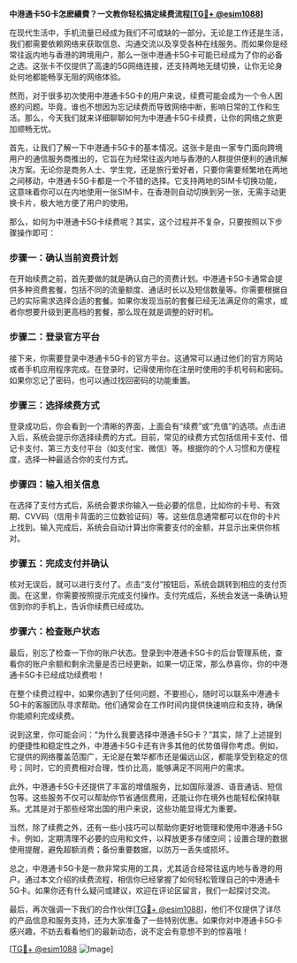 **中港通卡5G卡怎麽續費？一文教你轻松搞定续费流程[[TG💪+ @esim1088](https://t.me/s/esim1088)]**

在现代生活中，手机流量已经成为我们不可或缺的一部分。无论是工作还是生活，我们都需要依赖网络来获取信息、沟通交流以及享受各种在线服务。而如果你是经常往返内地与香港的跨境用户，那么一张中港通卡5G卡可能已经成为了你的必备之选。这张卡不仅提供了高速的5G网络连接，还支持两地无缝切换，让你无论身处何地都能畅享无阻的网络体验。

然而，对于很多初次使用中港通卡5G卡的用户来说，续费可能会成为一个令人困惑的问题。毕竟，谁也不想因为忘记续费而导致网络中断，影响日常的工作和生活。那么，今天我们就来详细聊聊如何为中港通卡5G卡续费，让你的网络之旅更加顺畅无忧。

首先，让我们了解一下中港通卡5G卡的基本情况。这张卡是由一家专门面向跨境用户的通信服务商推出的，它旨在为经常往返内地与香港的人群提供便利的通讯解决方案。无论你是商务人士、学生党，还是旅行爱好者，只要你需要频繁地在两地之间移动，中港通卡5G卡都是一个不错的选择。它支持两地的SIM卡切换功能，这意味着你可以在内地使用一张SIM卡，在香港则自动切换到另一张，无需手动更换卡片，极大地方便了用户的使用。

那么，如何为中港通卡5G卡续费呢？其实，这个过程并不复杂，只要按照以下步骤操作即可：

### 步骤一：确认当前资费计划

在开始续费之前，首先要做的就是确认自己的资费计划。中港通卡5G卡通常会提供多种资费套餐，包括不同的流量额度、通话时长以及短信数量等。你需要根据自己的实际需求选择合适的套餐。如果你发现当前的套餐已经无法满足你的需求，或者你想要升级到更高档的套餐，那么现在就是调整的好时机。

### 步骤二：登录官方平台

接下来，你需要登录中港通卡5G卡的官方平台。这通常可以通过他们的官方网站或者手机应用程序完成。在登录时，记得使用你在注册时使用的手机号码和密码。如果你忘记了密码，也可以通过找回密码的功能重置。

### 步骤三：选择续费方式

登录成功后，你会看到一个清晰的界面，上面会有“续费”或“充值”的选项。点击进入后，系统会提示你选择续费的方式。目前，常见的续费方式包括信用卡支付、借记卡支付、第三方支付平台（如支付宝、微信）等。根据你的个人习惯和方便程度，选择一种最适合你的支付方式。

### 步骤四：输入相关信息

在选择了支付方式后，系统会要求你输入一些必要的信息，比如你的卡号、有效期、CVV码（信用卡背面的三位数验证码）等。这些信息通常都可以在你的卡片上找到。输入完成后，系统会自动计算出你需要支付的金额，并显示出来供你核对。

### 步骤五：完成支付并确认

核对无误后，就可以进行支付了。点击“支付”按钮后，系统会跳转到相应的支付页面。在这里，你需要按照提示完成支付操作。支付完成后，系统会发送一条确认短信到你的手机上，告诉你续费已经成功。

### 步骤六：检查账户状态

最后，别忘了检查一下你的账户状态。登录到中港通卡5G卡的后台管理系统，查看你的账户余额和剩余流量是否已经更新。如果一切正常，那么恭喜你，你的中港通卡5G卡已经成功续费啦！

在整个续费过程中，如果你遇到了任何问题，不要担心，随时可以联系中港通卡5G卡的客服团队寻求帮助。他们通常会在工作时间内提供快速响应和支持，确保你能顺利完成续费。

说到这里，你可能会问：“为什么我要选择中港通卡5G卡？”其实，除了上述提到的便捷性和稳定性之外，中港通卡5G卡还有许多其他的优势值得你考虑。例如，它提供的网络覆盖范围广，无论是在繁华都市还是偏远山区，都能享受到稳定的信号；同时，它的资费相对合理，性价比高，能够满足不同用户的需求。

此外，中港通卡5G卡还提供了丰富的增值服务，比如国际漫游、语音通话、短信包等。这些服务不仅可以帮助你节省通信费用，还能让你在境外也能轻松保持联系。尤其是对于那些经常出国的用户来说，这些功能显得尤为重要。

当然，除了续费之外，还有一些小技巧可以帮助你更好地管理和使用中港通卡5G卡。例如，定期清理不必要的应用和文件，以释放更多存储空间；设置合理的数据使用提醒，避免超额消费；备份重要数据，以防万一丢失或损坏。

总之，中港通卡5G卡是一款非常实用的工具，尤其适合经常往返内地与香港的用户。通过本文介绍的续费流程，相信你已经掌握了如何轻松管理自己的中港通卡5G卡。如果你还有什么疑问或建议，欢迎在评论区留言，我们一起探讨交流。

最后，再次强调一下我们的合作伙伴[[TG💪+ @esim1088](https://t.me/s/esim1088)]，他们不仅提供了详尽的产品信息和服务支持，还为大家准备了一些特别优惠。如果你对中港通卡5G卡感兴趣，不妨去看看他们的最新动态，说不定会有意想不到的惊喜哦！

[[TG💪+ @esim1088](https://t.me/s/esim1088) ![Image](https://i.postimg.cc/4NQfJmqS/Snipaste-2025-05-13-00-14-12.png)]